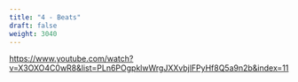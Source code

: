 ```yaml
---
title: "4 - Beats"
draft: false
weight: 3040
---
```


https://www.youtube.com/watch?v=X3OXO4C0wR8&list=PLn6POgpklwWrgJXXvbjlFPyHf8Q5a9n2b&index=11

<!-- FRegrouper avec Logstash ? -->
